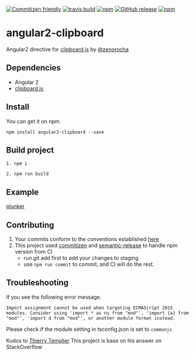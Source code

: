 ﻿[![Commitizen friendly](https://img.shields.io/badge/commitizen-friendly-brightgreen.svg?style=flat-square)](http://commitizen.github.io/cz-cli/)
[![travis build](https://img.shields.io/travis/maxisam/angular2-clipboard.svg?style=flat-square)](https://travis-ci.org/maxisam/angular2-clipboard)
[![npm](https://img.shields.io/npm/dt/angular2-clipboard.svg?style=flat-square)](https://www.npmjs.com/package/angular2-clipboard)
[![GitHub release](https://img.shields.io/github/release/maxisam/angular2-clipboard.svg?style=flat-square)]()
[![npm](https://img.shields.io/npm/l/angular2-clipboard.svg?style=flat-square)]()

# angular2-clipboard

 Angular2  directive for [clipboard.js](http://zenorocha.github.io/clipboard.js/) by [@zenorocha](https://twitter.com/zenorocha)

## Dependencies

+ Angular 2
+ [clipboard.js](https://clipboardjs.com/)

## Install

You can get it on npm.

```
npm install angular2-clipboard --save
```

## Build project

```
1. npm i

2. npm run build
```

## Example

[plunker](http://embed.plnkr.co/PD4Ap8/)


## Contributing 

1. Your commits conform to the conventions established [here](https://github.com/conventional-changelog/conventional-changelog-angular/blob/master/convention.md)
2. This project used [commitizen](https://github.com/commitizen/cz-cli) and [semantic-release](https://github.com/semantic-release/semantic-release) to handle npm version from CI
    + run git add first to add your changes to staging 
    + use `npm run commit` to commit, and CI will do the rest.

## Troubleshooting

If you see the following error message.

`Import assignment cannot be used when targeting ECMAScript 2015 modules. Consider using 'import * as ns from "mod"', 'import {a} from "mod"', 'import d from "mod"', or another module format instead.`

Please check if the module setting in tsconfig.json is set to `commonjs`

Kudos to [Thierry Templier](http://stackoverflow.com/a/36330518/667767) This project is base on his answer on StackOverflow